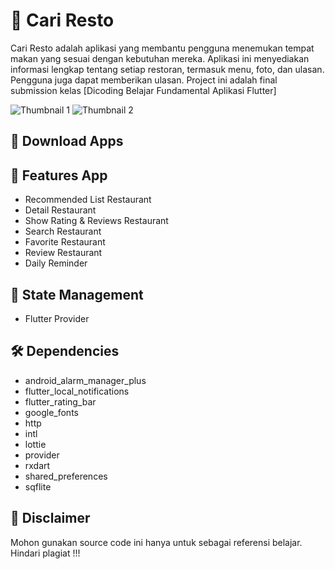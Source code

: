 # :ramen: Cari Resto

Cari Resto adalah aplikasi yang membantu pengguna menemukan tempat makan yang sesuai dengan kebutuhan mereka. Aplikasi ini menyediakan informasi lengkap tentang setiap restoran, termasuk menu, foto, dan ulasan. Pengguna juga dapat memberikan ulasan.
Project ini adalah final submission kelas [Dicoding Belajar Fundamental Aplikasi Flutter]

![Thumbnail 1](https://github.com/triagung128/cari-restoran/blob/master/assets/banners/1.png)
![Thumbnail 2](https://github.com/triagung128/cari-restoran/blob/master/assets/banners/2.png)

## :iphone: Download Apps


## :tada: Features App
- Recommended List Restaurant
- Detail Restaurant
- Show Rating & Reviews Restaurant
- Search Restaurant
- Favorite Restaurant
- Review Restaurant
- Daily Reminder

## :loudspeaker: State Management
- Flutter Provider

## :hammer_and_wrench: Dependencies
- android_alarm_manager_plus
- flutter_local_notifications
- flutter_rating_bar
- google_fonts
- http
- intl
- lottie
- provider
- rxdart
- shared_preferences
- sqflite

## :stop_sign: Disclaimer
Mohon gunakan source code ini hanya untuk sebagai referensi belajar. Hindari plagiat !!!

